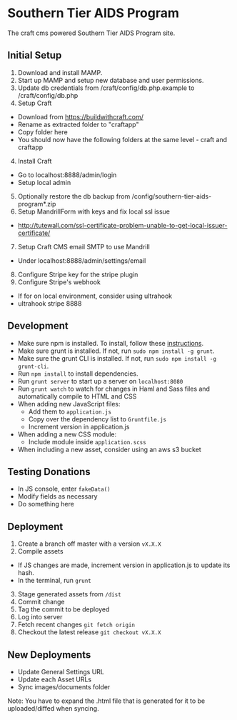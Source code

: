 Southern Tier AIDS Program
============

The craft cms powered Southern Tier AIDS Program site.

Initial Setup
-----------
1. Download and install MAMP.
2. Start up MAMP and setup new database and user permissions.
2. Update db credentials from /craft/config/db.php.example to /craft/config/db.php
3. Setup Craft
  * Download from https://buildwithcraft.com/
  * Rename as extracted folder to "craftapp"
  * Copy folder here
  * You should now have the following folders at the same level - craft and craftapp
4. Install Craft
  * Go to localhost:8888/admin/login
  * Setup local admin
5. Optionally restore the db backup from /config/southern-tier-aids-program*.zip
6. Setup MandrillForm with keys and fix local ssl issue
  * http://tutewall.com/ssl-certificate-problem-unable-to-get-local-issuer-certificate/
7. Setup Craft CMS email SMTP to use Mandrill
  * Under localhost:8888/admin/settings/email
8. Configure Stripe key for the stripe plugin
9. Configure Stripe's webhook
  * If for on local environment, consider using ultrahook
  * ultrahook stripe 8888

Development
-----------
* Make sure npm is installed. To install, follow these [instructions](https://docs.npmjs.com/getting-started/installing-node).
* Make sure grunt is installed. If not, run `sudo npm install -g grunt`.
* Make sure the grunt CLI is installed. If not, run `sudo npm install -g grunt-cli`.
* Run `npm install` to install dependencies.
* Run `grunt server` to start up a server on `localhost:8080`
* Run `grunt watch` to watch for changes in Haml and Sass files and automatically compile to HTML and CSS
* When adding new JavaScript files:
  * Add them to ` application.js `
  * Copy over the dependency list to ` Gruntfile.js `
  * Increment version in application.js
* When adding a new CSS module:
  * Include module inside ` application.scss `
* When including a new asset, consider using an aws s3 bucket

Testing Donations
-----------
* In JS console, enter ` fakeData() `
* Modify fields as necessary
* Do something here

Deployment
-----------
1. Create a branch off master with a version ` vX.X.X `
2. Compile assets
  * If JS changes are made, increment version in application.js to update its hash.
  * In the terminal, run ` grunt `
3. Stage generated assets from ` /dist `
4. Commit change
5. Tag the commit to be deployed
6. Log into server
7. Fetch recent changes ` git fetch origin `
8. Checkout the latest release ` git checkout vX.X.X `

New Deployments
-----------
* Update General Settings URL
* Update each Asset URLs
* Sync images/documents folder

Note: You have to expand the .html file that is generated for it to be uploaded/diffed when syncing.
